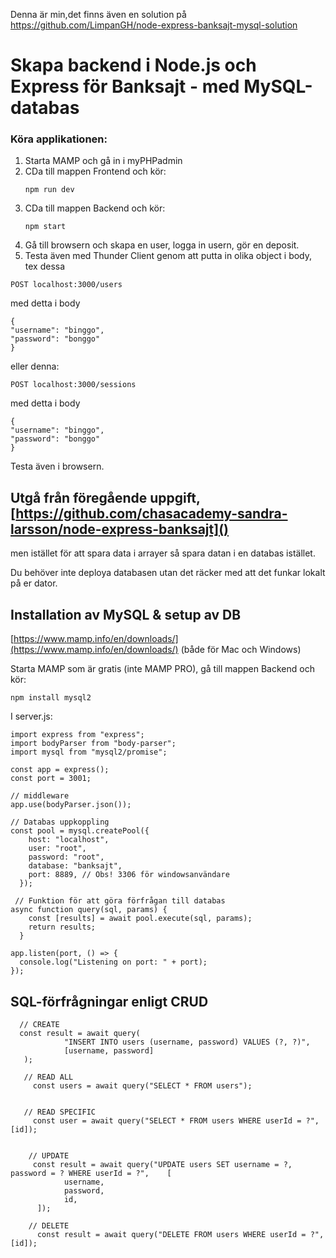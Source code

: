 Denna är min,det finns även en solution på https://github.com/LimpanGH/node-express-banksajt-mysql-solution

# Skapa backend i Node.js och Express för Banksajt - med MySQL-databas

### Köra applikationen:

1. Starta MAMP och gå in i myPHPadmin
2. CDa till mappen Frontend och kör:
   ```
   npm run dev
   ```
3. CDa till mappen Backend och kör:
   ```
   npm start
   ```
4. Gå till browsern och skapa en user, logga in usern, gör en deposit.
5. Testa även med Thunder Client genom att putta in olika object i body, tex dessa

```
POST localhost:3000/users
```

med detta i body

```
{
"username": "binggo",
"password": "bonggo"
}
```

eller denna:

```
POST localhost:3000/sessions
```

med detta i body

```
{
"username": "binggo",
"password": "bonggo"
}
```

Testa även i browsern.

## Utgå från föregående uppgift, [https://github.com/chasacademy-sandra-larsson/node-express-banksajt]()

men istället för att spara data i arrayer så spara datan i en databas istället.

Du behöver inte deploya databasen utan det räcker med att det funkar lokalt på er dator.

## Installation av MySQL & setup av DB

[https://www.mamp.info/en/downloads/](https://www.mamp.info/en/downloads/) (både för Mac och Windows)

Starta MAMP som är gratis (inte MAMP PRO), gå till mappen Backend och kör:

```
npm install mysql2
```

I server.js:

```
import express from "express";
import bodyParser from "body-parser";
import mysql from "mysql2/promise";

const app = express();
const port = 3001;

// middleware
app.use(bodyParser.json());

// Databas uppkoppling
const pool = mysql.createPool({
    host: "localhost",
    user: "root",
    password: "root",
    database: "banksajt",
    port: 8889, // Obs! 3306 för windowsanvändare
  });

 // Funktion för att göra förfrågan till databas
async function query(sql, params) {
    const [results] = await pool.execute(sql, params);
    return results;
  }

app.listen(port, () => {
  console.log("Listening on port: " + port);
});
```

## SQL-förfrågningar enligt CRUD

```
  // CREATE
  const result = await query(
            "INSERT INTO users (username, password) VALUES (?, ?)",
            [username, password]
   );

   // READ ALL
     const users = await query("SELECT * FROM users");


   // READ SPECIFIC
     const user = await query("SELECT * FROM users WHERE userId = ?", [id]);


    // UPDATE
     const result = await query("UPDATE users SET username = ?, password = ? WHERE userId = ?",    [
            username,
            password,
            id,
      ]);

    // DELETE
	  const result = await query("DELETE FROM users WHERE userId = ?", [id]);



```
